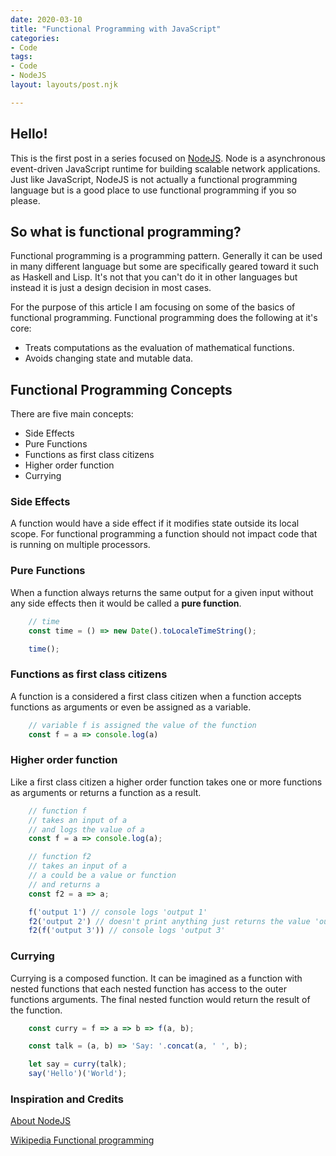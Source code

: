 ```yaml
---
date: 2020-03-10
title: "Functional Programming with JavaScript"
categories:
- Code
tags:
- Code
- NodeJS
layout: layouts/post.njk

---
```

## Hello!

This is the first post in a series focused on [NodeJS](https://nodejs.org/en/about/ "NodeJS"). Node is a asynchronous event-driven JavaScript runtime for building scalable network applications. Just like JavaScript, NodeJS is not actually a functional programming language but is a good place to use functional programming if you so please.

## So what is functional programming?

Functional programming is a programming pattern. Generally it can be used in many different language but some are specifically geared toward it such as Haskell and Lisp. It's not that you can't do it in other languages but instead it is just a design decision in most cases.

For the purpose of this article I am focusing on some of the basics of functional programming. Functional programming does the following at it's core:

* Treats computations as the evaluation of mathematical functions.
* Avoids changing state and mutable data.

## Functional Programming Concepts

There are five main concepts:

* Side Effects
* Pure Functions
* Functions as first class citizens
* Higher order function
* Currying

### Side Effects

A function would have a side effect if it modifies state outside its local scope. For functional programming a function should not impact code that is running on multiple processors.

### Pure Functions

When a function always returns the same output for a given input without any side effects then it would be called a **pure function**.
```js
    // time 
    const time = () => new Date().toLocaleTimeString();

    time();
```
### Functions as first class citizens

A function is a considered a first class citizen when a function accepts functions as arguments
or even be assigned as a variable.
```js
    // variable f is assigned the value of the function
    const f = a => console.log(a)
```
### Higher order function

Like a first class citizen a higher order function takes one or more functions as arguments or returns a function as a result.
```js
    // function f 
    // takes an input of a
    // and logs the value of a
    const f = a => console.log(a);

    // function f2
    // takes an input of a
    // a could be a value or function
    // and returns a
    const f2 = a => a;

    f('output 1') // console logs 'output 1'
    f2('output 2') // doesn't print anything just returns the value 'output 2'
    f2(f('output 3')) // console logs 'output 3'
```
### Currying

Currying is a composed function. It can be imagined as a function with nested functions that each nested function has access to the outer functions arguments. The final nested function would return the result of the function.
```js
    const curry = f => a => b => f(a, b);

    const talk = (a, b) => 'Say: '.concat(a, ' ', b);

    let say = curry(talk);
    say('Hello')('World');
```
### Inspiration and Credits

[About NodeJS](https://nodejs.org/en/about/ "About NodeJS")

[Wikipedia Functional programming](https://en.wikipedia.org/wiki/Functional_programming "Wikipedia Functional programming")